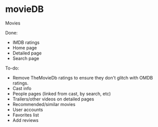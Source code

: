 # movieDB
Movies

Done:
- IMDB ratings
- Home page
- Detailed page
- Search page

To-do:
- Remove TheMovieDb ratings to ensure they don't glitch with OMDB ratings.
- Cast info
- People pages (linked from cast, by search, etc)
- Trailers/other videos on detailed pages
- Recommended/similar movies
- User accounts
- Favorites list
- Add reviews
